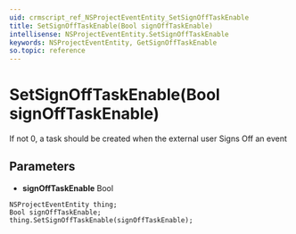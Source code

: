 ```yaml
---
uid: crmscript_ref_NSProjectEventEntity_SetSignOffTaskEnable
title: SetSignOffTaskEnable(Bool signOffTaskEnable)
intellisense: NSProjectEventEntity.SetSignOffTaskEnable
keywords: NSProjectEventEntity, GetSignOffTaskEnable
so.topic: reference
---
```


# SetSignOffTaskEnable(Bool signOffTaskEnable)

If not 0, a task should be created when the external user Signs Off an event

## Parameters

* **signOffTaskEnable** Bool

```crmscript
NSProjectEventEntity thing;
Bool signOffTaskEnable;
thing.SetSignOffTaskEnable(signOffTaskEnable);
```

